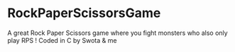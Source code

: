 # RockPaperScissorsGame
A great Rock Paper Scissors game where you fight monsters who also only play RPS ! Coded in C by Swota &amp; me
